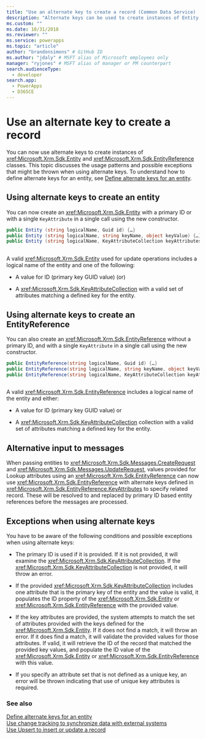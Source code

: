 ```yaml
---
title: "Use an alternate key to create a record (Common Data Service) | Microsoft Docs" # Intent and product brand in a unique string of 43-59 chars including spaces
description: "Alternate keys can be used to create instances of Entity and EntityReference classes. This topic discusses the usage patterns and possible exceptions that might be thrown when using alternate keys." # 115-145 characters including spaces. This abstract displays in the search result.
ms.custom: ""
ms.date: 10/31/2018
ms.reviewer: ""
ms.service: powerapps
ms.topic: "article"
author: "brandonsimons" # GitHub ID
ms.author: "jdaly" # MSFT alias of Microsoft employees only
manager: "ryjones" # MSFT alias of manager or PM counterpart
search.audienceType: 
  - developer
search.app: 
  - PowerApps
  - D365CE
---
```

# Use an alternate key to create a record

You   can now use alternate keys to create instances of <xref:Microsoft.Xrm.Sdk.Entity> and <xref:Microsoft.Xrm.Sdk.EntityReference> classes. This topic discusses the usage patterns and possible exceptions that might be thrown when using alternate keys. To understand how to define alternate keys for an entity, see [Define alternate keys for an entity](define-alternate-keys-entity.md).  
  
<a name="BKMK_entity"></a>   
## Using alternate keys to create an entity  
 You can now create an <xref:Microsoft.Xrm.Sdk.Entity> with a primary ID or with a single `KeyAttribute` in a single call using the new constructor.  
  
```csharp  
public Entity (string logicalName, Guid id) {…}    
public Entity (string logicalName, string keyName, object keyValue) {…}  
public Entity (string logicalName, KeyAttributeCollection keyAttributes) {…}  
  
```  
  
 A valid <xref:Microsoft.Xrm.Sdk.Entity> used for update operations includes a logical name of the entity and one of the following:  
  
-   A value for ID (primary key GUID value) (or)  
  
-   A <xref:Microsoft.Xrm.Sdk.KeyAttributeCollection> with a valid set of attributes matching a defined key for the entity.  
  
<a name="BKMK_EntityReference"></a>   
## Using alternate keys to create an EntityReference  
 You can also create an <xref:Microsoft.Xrm.Sdk.EntityReference> without a primary ID, and with a single `KeyAttribute` in a single call using the new constructor.  
  
```csharp  
public EntityReference(string logicalName, Guid id) {…}    
public EntityReference(string logicalName, string keyName, object keyValue) {…}    
public EntityReference(string logicalName, KeyAttributeCollection keyAttributeCollection) {…}  
  
```  
  
 A valid <xref:Microsoft.Xrm.Sdk.EntityReference> includes a logical name of the entity and either:  
  
-   A value for ID (primary key GUID value) or  
  
-   A <xref:Microsoft.Xrm.Sdk.KeyAttributeCollection> collection with a valid set of attributes matching a defined key for the entity.  
  
<a name="BKMK_input"></a>   
## Alternative input to messages  
 When passing entities to <xref:Microsoft.Xrm.Sdk.Messages.CreateRequest> and <xref:Microsoft.Xrm.Sdk.Messages.UpdateRequest>, values provided for Lookup attributes using an <xref:Microsoft.Xrm.Sdk.EntityReference> can now use <xref:Microsoft.Xrm.Sdk.EntityReference> with alternate keys defined in <xref:Microsoft.Xrm.Sdk.EntityReference.KeyAttributes> to specify related record.  These will be resolved to and replaced by primary ID based entity references before the messages are processed.  
  
<a name="BKMK_Exceptions"></a>   
## Exceptions when using alternate keys  
 You have to be aware of the following conditions and possible exceptions when using alternate keys:  
  
-   The primary ID is used if it is provided. If it is not provided, it will examine the <xref:Microsoft.Xrm.Sdk.KeyAttributeCollection>.  If the <xref:Microsoft.Xrm.Sdk.KeyAttributeCollection> is not provided, it will throw an error.  
  
-   If the provided <xref:Microsoft.Xrm.Sdk.KeyAttributeCollection> includes one attribute that is the primary key of the entity and the value is valid, it populates the ID property of the <xref:Microsoft.Xrm.Sdk.Entity> or <xref:Microsoft.Xrm.Sdk.EntityReference> with the provided value.  
  
-   If the key attributes are provided, the system attempts to match the set of attributes provided with the keys defined for the <xref:Microsoft.Xrm.Sdk.Entity>.  If it does not find a match, it will throw an error.  If it does find a match, it will validate the provided values for those attributes. If valid, it will retrieve the ID of the record that matched the provided key values, and populate the ID value of the <xref:Microsoft.Xrm.Sdk.Entity> or <xref:Microsoft.Xrm.Sdk.EntityReference> with this value.  
  
-   If you specify an attribute set that is not defined as a unique key, an error will be thrown indicating that use of unique key attributes is required.  
  
### See also  
 [Define alternate keys for an entity](define-alternate-keys-entity.md)   
 [Use change tracking to synchronize data with external systems](use-change-tracking-synchronize-data-external-systems.md)   
 [Use Upsert to insert or update a record](use-upsert-insert-update-record.md)
